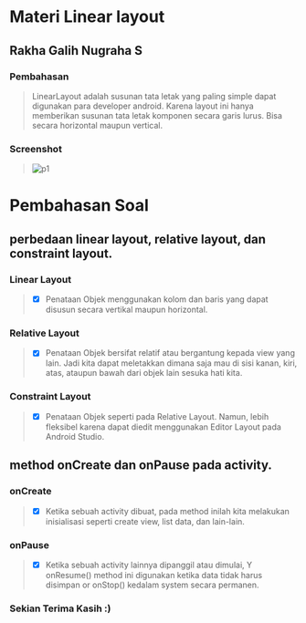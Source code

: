 # Materi Linear layout
## Rakha Galih Nugraha S
### Pembahasan
> LinearLayout adalah susunan tata letak yang paling simple dapat digunakan para
developer android. Karena layout ini hanya memberikan susunan tata letak komponen secara
garis lurus. Bisa secara horizontal maupun vertical.
### Screenshot
> ![p1](https://user-images.githubusercontent.com/54633534/107318497-7cd46180-6acf-11eb-8b78-bc70f5f591e5.jpg)

# Pembahasan Soal
##  perbedaan linear layout, relative layout, dan constraint layout.

### Linear Layout
> - [x] Penataan Objek menggunakan kolom dan baris yang dapat disusun secara vertikal maupun horizontal.
### Relative Layout
> - [x] Penataan Objek bersifat relatif atau bergantung kepada view yang lain. Jadi kita dapat meletakkan dimana saja mau di sisi kanan, kiri, atas, ataupun bawah dari objek lain sesuka hati kita.
### Constraint Layout
> - [x] Penataan Objek seperti pada Relative Layout. Namun, lebih fleksibel karena dapat diedit menggunakan Editor Layout pada Android Studio.

## method onCreate dan onPause pada activity.

### onCreate
> - [x] Ketika sebuah activity dibuat, pada method inilah kita melakukan inisialisasi seperti create view, list data, dan lain-lain.
### onPause
> - [x] Ketika sebuah activity lainnya dipanggil atau dimulai, Y onResume() method ini digunakan ketika data tidak harus disimpan or onStop() kedalam system secara permanen.

### Sekian Terima Kasih :)
